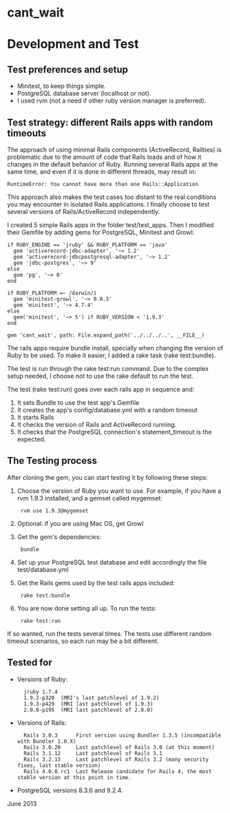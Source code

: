# cant_wait
# Development and Test


## Test preferences and setup

- Minitest, to keep things simple.
- PostgreSQL database server (localhost or not).
- I used rvm (not a need if other ruby version manager is preferred). 


## Test strategy: different Rails apps with random timeouts

The approach of using minimal Rails components (ActiveRecord, Railties) is problematic due to the amount of code that Rails loads and of how it changes in the default behavior of Ruby.  Running several Rails apps at the same time, and even if it is done in different threads, may result in:

    RuntimeError: You cannot have more than one Rails::Application

This approach also makes the test cases too distant to the real conditions you may encounter in isolated Rails applications.  I finally choose to test several versions of Rails/ActiveRecord independently.

I created 5 simple Rails apps in the folder test/test_apps.  Then I modified their Gemfile by adding gems for PostgreSQL, Minitest and Growl:

    if RUBY_ENGINE == 'jruby' && RUBY_PLATFORM == 'java'
      gem 'activerecord-jdbc-adapter', '~> 1.2'
      gem 'activerecord-jdbcpostgresql-adapter', '~> 1.2'
      gem 'jdbc-postgres', '~> 9'
    else
      gem 'pg', '~> 0'
    end

    if RUBY_PLATFORM =~ /darwin/i
      gem 'minitest-growl', '~> 0.0.3'
      gem 'minitest', '~> 4.7.4'
    else
      gem('minitest', '~> 5') if RUBY_VERSION < '1.9.3'
    end

    gem 'cant_wait', path: File.expand_path('../../../..', __FILE__)

The rails apps require bundle install, specially when changing the version of Ruby to be used. To make it easier, I added a rake task (rake test:bundle).

The test is run through the rake test:run command.  Due to the complex setup needed, I choose not to use the rake default to run the test.

The test (rake test:run) goes over each rails app in sequence and:

1. It sets Bundle to use the test app's Gemfile
2. It creates the app's config/database.yml with a random timeout
3. It starts Rails
4. It checks the version of Rails and ActiveRecord running.
5. It checks that the PostgreSQL connection's statement_timeout is the expected.


## The Testing process

After cloning the gem, you can start testing it by following these steps:

1. Choose the version of Ruby you want to use.
    For example, if you have a rvm 1.9.3 installed, and a gemset called mygemset:

        rvm use 1.9.3@mygemset

2. Optional: if you are using Mac OS, get Growl

3. Get the gem's dependencies:

        bundle

4. Set up your PostgreSQL test database and edit accordingly the file test/database.yml

5. Get the Rails gems used by the test rails apps included:

        rake test:bundle

6. You are now done setting all up.  To run the tests:

        rake test:run

If so wanted, run the tests several times.  The tests use different random timeout scenarios, so each run may be a bit different.


## Tested for

* Versions of Ruby:

        jruby 1.7.4
        1.9.2-p320  (MRI's last patchlevel of 1.9.2)
        1.9.3-p429  (MRI last patchlevel of 1.9.3)
        2.0.0-p195  (MRI last patchlevel of 2.0.0)

* Versions of Rails:

        Rails 3.0.3      First version using Bundler 1.3.5 (incompatible with Bundler 1.0.X)
        Rails 3.0.20     Last patchlevel of Rails 3.0 (at this moment)
        Rails 3.1.12     Last patchlevel of Rails 3.1
        Rails 3.2.13     Last patchlevel of Rails 3.2 (many security fixes, last stable version)
        Rails 4.0.0.rc1  Last Release candidate for Rails 4, the most stable version at this point in time.

* PostgreSQL versions 8.3.6 and 9.2.4.


June 2013
